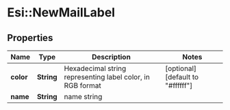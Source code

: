 # Esi::NewMailLabel

## Properties
Name | Type | Description | Notes
------------ | ------------- | ------------- | -------------
**color** | **String** | Hexadecimal string representing label color, in RGB format  | [optional] [default to &quot;#ffffff&quot;]
**name** | **String** | name string | 


